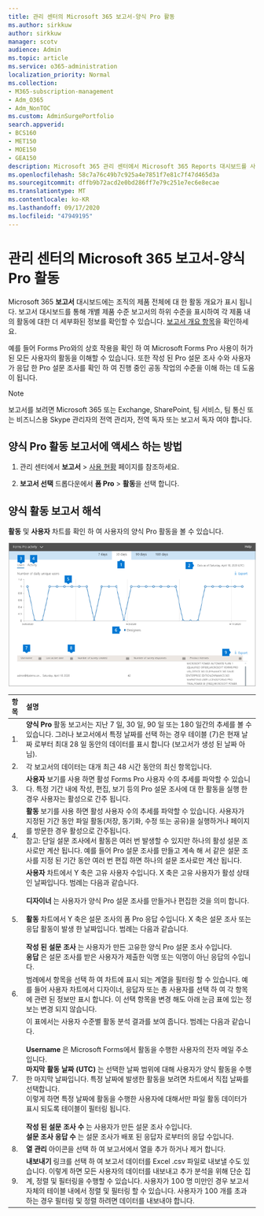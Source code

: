 ```yaml
---
title: 관리 센터의 Microsoft 365 보고서-양식 Pro 활동
ms.author: sirkkuw
author: sirkkuw
manager: scotv
audience: Admin
ms.topic: article
ms.service: o365-administration
localization_priority: Normal
ms.collection:
- M365-subscription-management
- Adm_O365
- Adm_NonTOC
ms.custom: AdminSurgePortfolio
search.appverid:
- BCS160
- MET150
- MOE150
- GEA150
description: Microsoft 365 관리 센터에서 Microsoft 365 Reports 대시보드를 사용 하 여 Microsoft Forms Pro 활동 보고서를 가져오는 방법을 알아봅니다.
ms.openlocfilehash: 58c7a76c49b7c925a4e7851f7e81c7f47d465d3a
ms.sourcegitcommit: dffb9b72acd2e0bd286ff7e79c251e7ec6e8ecae
ms.translationtype: MT
ms.contentlocale: ko-KR
ms.lasthandoff: 09/17/2020
ms.locfileid: "47949195"
---
```

# <a name="microsoft-365-reports-in-the-admin-center---forms-pro-activity"></a>관리 센터의 Microsoft 365 보고서-양식 Pro 활동

Microsoft 365 **보고서** 대시보드에는 조직의 제품 전체에 대 한 활동 개요가 표시 됩니다. 보고서 대시보드를 통해 개별 제품 수준 보고서의 하위 수준을 표시하여 각 제품 내의 활동에 대한 더 세부화된 정보를 확인할 수 있습니다. [보고서 개요 항목](activity-reports.md)을 확인하세요.
  
예를 들어 Forms Pro와의 상호 작용을 확인 하 여 Microsoft Forms Pro 사용이 허가 된 모든 사용자의 활동을 이해할 수 있습니다. 또한 작성 된 Pro 설문 조사 수와 사용자가 응답 한 Pro 설문 조사를 확인 하 여 진행 중인 공동 작업의 수준을 이해 하는 데 도움이 됩니다. 
  
> [!NOTE]
> 보고서를 보려면 Microsoft 365 또는 Exchange, SharePoint, 팀 서비스, 팀 통신 또는 비즈니스용 Skype 관리자의 전역 관리자, 전역 독자 또는 보고서 독자 여야 합니다. 

## <a name="how-to-get-to-the-forms-pro-activity-report"></a>양식 Pro 활동 보고서에 액세스 하는 방법

1. 관리 센터에서 **보고서** \> <a href="https://go.microsoft.com/fwlink/p/?linkid=2074756" target="_blank">사용 현황</a> 페이지를 참조하세요.

    
2. **보고서 선택** 드롭다운에서 **폼 Pro** \> **활동**을 선택 합니다.

## <a name="interpret-the-forms-activity-report"></a>양식 활동 보고서 해석

**활동** 및 **사용자** 차트를 확인 하 여 사용자의 양식 Pro 활동을 볼 수 있습니다. 

![양식 활동 보고서](../../media/formsproactivity.png)

|항목|설명|
|:-----|:-----|
|1.  <br/> |**양식 Pro** 활동 보고서는 지난 7 일, 30 일, 90 일 또는 180 일간의 추세를 볼 수 있습니다. 그러나 보고서에서 특정 날짜를 선택 하는 경우 테이블 (7)은 현재 날짜 로부터 최대 28 일 동안의 데이터를 표시 합니다 (보고서가 생성 된 날짜 아님).   <br/> |
|2.  <br/> |각 보고서의 데이터는 대개 최근 48 시간 동안의 최신 항목입니다.  <br/> |
|3.  <br/> |**사용자** 보기를 사용 하면 활성 Forms Pro 사용자 수의 추세를 파악할 수 있습니다. 특정 기간 내에 작성, 편집, 보기 등의 Pro 설문 조사에 대 한 활동을 실행 한 경우 사용자는 활성으로 간주 됩니다.  <br/> |
|4.  <br/> |**활동** 보기를 사용 하면 활성 사용자 수의 추세를 파악할 수 있습니다. 사용자가 지정된 기간 동안 파일 활동(저장, 동기화, 수정 또는 공유)을 실행하거나 페이지를 방문한 경우 활성으로 간주됩니다.<br/> 참고: 단일 설문 조사에서 활동은 여러 번 발생할 수 있지만 하나의 활성 설문 조사로만 계산 됩니다. 예를 들어 Pro 설문 조사를 만들고 계속 해 서 같은 설문 조사를 지정 된 기간 동안 여러 번 편집 하면 하나의 설문 조사로만 계산 됩니다. <br>|
|5.<br/>|**사용자** 차트에서 Y 축은 고유 사용자 수입니다. X 축은 고유 사용자가 활성 상태인 날짜입니다. 범례는 다음과 같습니다.<br/><br/>**디자이너** 는 사용자가 양식 Pro 설문 조사를 만들거나 편집한 것을 의미 합니다.<br><br>**활동** 차트에서 Y 축은 설문 조사의 폼 Pro 응답 수입니다. X 축은 설문 조사 또는 응답 활동이 발생 한 날짜입니다. 범례는 다음과 같습니다.<br/><br/>**작성 된 설문 조사** 는 사용자가 만든 고유한 양식 Pro 설문 조사 수입니다.<br>**응답** 은 설문 조사를 받은 사용자가 제출한 익명 또는 익명이 아닌 응답의 수입니다. |
|6.<br/>|범례에서 항목을 선택 하 여 차트에 표시 되는 계열을 필터링 할 수 있습니다. 예를 들어 사용자 차트에서 디자이너, 응답자 또는 총 사용자를 선택 하 여 각 항목에 관련 된 정보만 표시 합니다. 이 선택 항목을 변경 해도 아래 눈금 표에 있는 정보는 변경 되지 않습니다.|
|7.<br/>|이 표에서는 사용자 수준별 활동 분석 결과를 보여 줍니다. 범례는 다음과 같습니다.<br/><br/>**Username** 은 Microsoft Forms에서 활동을 수행한 사용자의 전자 메일 주소입니다.<br/>**마지막 활동 날짜 (UTC)** 는 선택한 날짜 범위에 대해 사용자가 양식 활동을 수행한 마지막 날짜입니다. 특정 날짜에 발생한 활동을 보려면 차트에서 직접 날짜를 선택합니다.<br/>이렇게 하면 특정 날짜에 활동을 수행한 사용자에 대해서만 파일 활동 데이터가 표시 되도록 테이블이 필터링 됩니다.<br/><br/>**작성 된 설문 조사 수** 는 사용자가 만든 설문 조사 수입니다.<br/> **설문 조사 응답 수** 는 설문 조사가 배포 된 응답자 로부터의 응답 수입니다.|
|8.<br/>|**열 관리** 아이콘을 선택 하 여 보고서에서 열을 추가 하거나 제거 합니다.|
|9.<br/>|**내보내기** 링크를 선택 하 여 보고서 데이터를 Excel .csv 파일로 내보낼 수도 있습니다. 이렇게 하면 모든 사용자의 데이터를 내보내고 추가 분석을 위해 단순 집계, 정렬 및 필터링을 수행할 수 있습니다. 사용자가 100 명 미만인 경우 보고서 자체의 테이블 내에서 정렬 및 필터링 할 수 있습니다. 사용자가 100 개를 초과 하는 경우 필터링 및 정렬 하려면 데이터를 내보내야 합니다.|